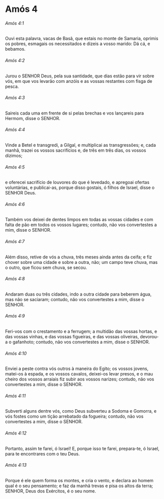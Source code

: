 # Amós 4

###### Amós 4:1

Ouvi esta palavra, vacas de Basã, que estais no monte de Samaria, oprimis os pobres, esmagais os necessitados e dizeis a vosso marido: Dá cá, e bebamos.

###### Amós 4:2

Jurou o SENHOR Deus, pela sua santidade, que dias estão para vir sobre vós, em que vos levarão com anzóis e as vossas restantes com fisga de pesca.

###### Amós 4:3

Saireis cada uma em frente de si pelas brechas e vos lançareis para Hermom, disse o SENHOR.

###### Amós 4:4

Vinde a Betel e transgredi, a Gilgal, e multiplicai as transgressões; e, cada manhã, trazei os vossos sacrifícios e, de três em três dias, os vossos dízimos;

###### Amós 4:5

e oferecei sacrifício de louvores do que é levedado, e apregoai ofertas voluntárias, e publicai-as, porque disso gostais, ó filhos de Israel, disse o SENHOR Deus.

###### Amós 4:6

Também vos deixei de dentes limpos em todas as vossas cidades e com falta de pão em todos os vossos lugares; contudo, não vos convertestes a mim, disse o SENHOR.

###### Amós 4:7

Além disso, retive de vós a chuva, três meses ainda antes da ceifa; e fiz chover sobre uma cidade e sobre a outra, não; um campo teve chuva, mas o outro, que ficou sem chuva, se secou.

###### Amós 4:8

Andaram duas ou três cidades, indo a outra cidade para beberem água, mas não se saciaram; contudo, não vos convertestes a mim, disse o SENHOR.

###### Amós 4:9

Feri-vos com o crestamento e a ferrugem; a multidão das vossas hortas, e das vossas vinhas, e das vossas figueiras, e das vossas oliveiras, devorou-a o gafanhoto; contudo, não vos convertestes a mim, disse o SENHOR.

###### Amós 4:10

Enviei a peste contra vós outros à maneira do Egito; os vossos jovens, matei-os à espada, e os vossos cavalos, deixei-os levar presos, e o mau cheiro dos vossos arraiais fiz subir aos vossos narizes; contudo, não vos convertestes a mim, disse o SENHOR.

###### Amós 4:11

Subverti alguns dentre vós, como Deus subverteu a Sodoma e Gomorra, e vós fostes como um tição arrebatado da fogueira; contudo, não vos convertestes a mim, disse o SENHOR.

###### Amós 4:12

Portanto, assim te farei, ó Israel! E, porque isso te farei, prepara-te, ó Israel, para te encontrares com o teu Deus.

###### Amós 4:13

Porque é ele quem forma os montes, e cria o vento, e declara ao homem qual é o seu pensamento; e faz da manhã trevas e pisa os altos da terra; SENHOR, Deus dos Exércitos, é o seu nome.

